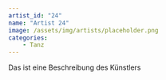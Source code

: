 ```yaml
---
artist_id: "24"
name: "Artist 24"
image: /assets/img/artists/placeholder.png
categories:
    - Tanz
---
```

Das ist eine Beschreibung des Künstlers

